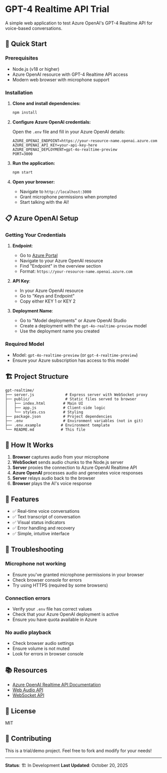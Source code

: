 # GPT-4 Realtime API Trial

A simple web application to test Azure OpenAI's GPT-4 Realtime API for voice-based conversations.

## 🚀 Quick Start

### Prerequisites
- Node.js (v18 or higher)
- Azure OpenAI resource with GPT-4 Realtime API access
- Modern web browser with microphone support

### Installation

1. **Clone and install dependencies:**
   ```bash
   npm install
   ```

2. **Configure Azure OpenAI credentials:**
   
   Open the `.env` file and fill in your Azure OpenAI details:
   ```env
   AZURE_OPENAI_ENDPOINT=https://your-resource-name.openai.azure.com
   AZURE_OPENAI_API_KEY=your-api-key-here
   AZURE_OPENAI_DEPLOYMENT=gpt-4o-realtime-preview
   PORT=3000
   ```

3. **Run the application:**
   ```bash
   npm start
   ```

4. **Open your browser:**
   - Navigate to `http://localhost:3000`
   - Grant microphone permissions when prompted
   - Start talking with the AI!

## 📋 Azure OpenAI Setup

### Getting Your Credentials

1. **Endpoint**: 
   - Go to [Azure Portal](https://portal.azure.com)
   - Navigate to your Azure OpenAI resource
   - Find "Endpoint" in the overview section
   - Format: `https://your-resource-name.openai.azure.com`

2. **API Key**:
   - In your Azure OpenAI resource
   - Go to "Keys and Endpoint"
   - Copy either KEY 1 or KEY 2

3. **Deployment Name**:
   - Go to "Model deployments" or Azure OpenAI Studio
   - Create a deployment with the `gpt-4o-realtime-preview` model
   - Use the deployment name you created

### Required Model
- Model: `gpt-4o-realtime-preview` (or `gpt-4-realtime-preview`)
- Ensure your Azure subscription has access to this model

## 🏗️ Project Structure

```
gpt-realtime/
├── server.js              # Express server with WebSocket proxy
├── public/                # Static files served to browser
│   ├── index.html        # Main UI
│   ├── app.js            # Client-side logic
│   └── styles.css        # Styling
├── package.json          # Project dependencies
├── .env                  # Environment variables (not in git)
├── .env.example         # Environment template
└── README.md            # This file
```

## 🔧 How It Works

1. **Browser** captures audio from your microphone
2. **WebSocket** sends audio chunks to the Node.js server
3. **Server** proxies the connection to Azure OpenAI Realtime API
4. **Azure OpenAI** processes audio and generates voice responses
5. **Server** relays audio back to the browser
6. **Browser** plays the AI's voice response

## 🎯 Features

- ✅ Real-time voice conversations
- ✅ Text transcript of conversation
- ✅ Visual status indicators
- ✅ Error handling and recovery
- ✅ Simple, intuitive interface

## 🐛 Troubleshooting

### Microphone not working
- Ensure you've granted microphone permissions in your browser
- Check browser console for errors
- Try using HTTPS (required by some browsers)

### Connection errors
- Verify your `.env` file has correct values
- Check that your Azure OpenAI deployment is active
- Ensure you have quota available in Azure

### No audio playback
- Check browser audio settings
- Ensure volume is not muted
- Look for errors in browser console

## 📚 Resources

- [Azure OpenAI Realtime API Documentation](https://learn.microsoft.com/azure/ai-services/openai/how-to/realtime)
- [Web Audio API](https://developer.mozilla.org/en-US/docs/Web/API/Web_Audio_API)
- [WebSocket API](https://developer.mozilla.org/en-US/docs/Web/API/WebSocket)

## 📝 License

MIT

## 🤝 Contributing

This is a trial/demo project. Feel free to fork and modify for your needs!

---

**Status**: 🏗️ In Development
**Last Updated**: October 20, 2025
